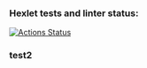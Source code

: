 ### Hexlet tests and linter status:
[![Actions Status](https://github.com/a1-alex36/php-project-lvl1/workflows/hexlet-check/badge.svg)](https://github.com/a1-alex36/php-project-lvl1/actions)

### test2